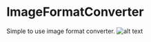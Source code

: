 # ImageFormatConverter
Simple to use image format converter.
![alt text](https://github.com/qlulp/ImageFormatConverter/blob/main/screenshot.jpg?raw=true)
